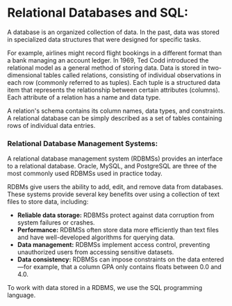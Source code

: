 # Relational Databases and SQL:

A database is an organized collection of data. In the past, data was stored in specialized data structures that were designed for specific tasks. 

For example, airlines might record flight bookings in a different format than a bank managing an account ledger. In 1969, Ted Codd introduced the relational model as a general method of storing data. Data is stored in two-dimensional tables called relations, consisting of individual observations in each row (commonly referred to as tuples). Each tuple is a structured data item that represents the relationship between certain attributes (columns). Each attribute of a relation has a name and data type.

A relation's schema contains its column names, data types, and constraints. A relational database can be simply described as a set of tables containing rows of individual data entries.

### Relational Database Management Systems:

A relational database management system (RDBMSs) provides an interface to a relational database. Oracle, MySQL, and PostgreSQL are three of the most commonly used RDBMSs used in practice today.

RDBMs give users the ability to add, edit, and remove data from databases. These systems provide several key benefits over using a collection of text files to store data, including:
- **Reliable data storage:** RDBMSs protect against data corruption from system failures or crashes.
- **Performance:** RDBMSs often store data more efficiently than text files and have well-developed algorithms for querying data.
- **Data management:** RDBMSs implement access control, preventing unauthorized users from accessing sensitive datasets.
- **Data consistency:** RDBMSs can impose constraints on the data entered—for example, that a column GPA only contains floats between 0.0 and 4.0.

To work with data stored in a RDBMS, we use the SQL programming language.

